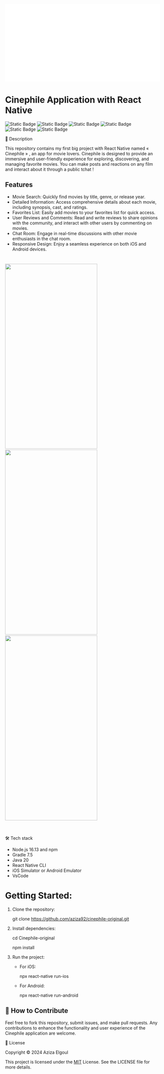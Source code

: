 <!-- Title -->

<p align="center">
  <a href="https://github.com/expo/examples">
    <img alt="cinephil" src="./Images/banner.svg">
  </a>
</p>

<!-- Header -->
# Cinephile Application with React Native 

![Static Badge](https://img.shields.io/badge/v8.1-b?logo=npm&label=npm) ![Static Badge](https://img.shields.io/badge/v16.13-b?label=nodeJs)
![Static Badge](https://img.shields.io/badge/VsCode-c?color=blue) ![Static Badge](https://img.shields.io/badge/React%20Native-c?color=blue) ![Static Badge](https://img.shields.io/badge/Java-c?color=red) ![Static Badge](https://img.shields.io/badge/Firebase-c?logo=Firebase&color=gray)





📝 Description

This repository contains my first big project with React Native named « Cinephile » , an app for movie lovers. Cinephile is designed to provide an immersive and user-friendly experience for exploring, discovering, and managing favorite movies. You can make posts and reactions on any film and interact about it through a public tchat !

## Features

-  Movie Search: Quickly find movies by title, genre, or release year.
-  Detailed Information: Access comprehensive details about each movie, including synopsis, cast, and ratings.
-  Favorites List: Easily add movies to your favorites list for quick access.
-  User Reviews and Comments: Read and write reviews to share opinions with the community, and interact with other users by commenting on movies.
-  Chat Room: Engage in real-time discussions with other movie enthusiasts in the chat room.
-  Responsive Design: Enjoy a seamless experience on both iOS and Android devices.

  #
<img src="https://github.com/aziza92/Cinephile-original/assets/64699474/261c6e63-31ad-421d-889b-1922600e25d4.gif" width="300" height="600"> &nbsp;
<img src="https://github.com/aziza92/Cinephile-original/assets/64699474/942aec9f-ce4d-4b7e-abfc-e06935a7243e.jpg" width="300" height="600"> &nbsp;
<img src="https://github.com/aziza92/Cinephile-original/assets/64699474/3601de2e-f653-46de-b498-4f9a4a1fd8bc.gif" width="300" height="600">


<br>


 🛠 Tech stack

- Node.js 16.13 and npm
- Gradle 7.5
- Java 20
- React Native CLI
- iOS Simulator or Android Emulator
- VsCode

# Getting Started:
1. Clone the repository:
   
      git clone https://github.com/aziza92/cinephile-original.git

2. Install dependencies:
   
      cd Cinephile-original

      npm install

3. Run the project:
   
    - For iOS:
      
      npx react-native run-ios

   - For Android:
     
     npx react-native run-android


## 👏 How to Contribute

Feel free to fork this repository, submit issues, and make pull requests. Any contributions to enhance the functionality and user experience of the Cinephile application are welcome.

📄 License

Copyright © 2024 Aziza Elgoul

This project is licensed under the [MIT](https://opensource.org/license/mit) License. See the LICENSE file for more details.
